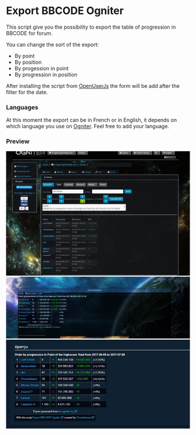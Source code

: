 # Export BBCODE Ogniter 

This script give you the possibility to export the table of progression in BBCODE for forum. 

You can change the sort of the export:
- By point
- By position
- By progession in point
- By progression in position

After installing the script from [OpenUserJs] the form will be add after the filter for the date.

### Languages

At this moment the export can be in French or in English, it depends on which language you use on [Ogniter].
Feel free to add your language.

### Preview

![Screen_ogniter](/preview/Screen_ogniter.JPG)
![Screen_forum_1](/preview/Screen_export_forumactif.JPG)
![Screen_forum_2](/preview/Screen_export_board_ogame.JPG)

[OpenUserJs]: <https://openuserjs.org/scripts/Choubakawa/Export_BBCODE_Ogniter>
[Ogniter]: <http://en.ogniter.org/>